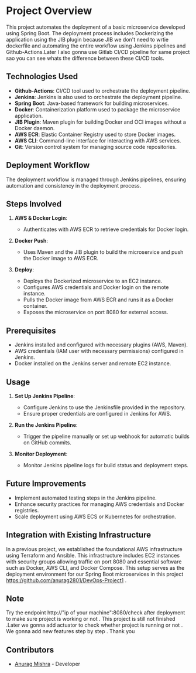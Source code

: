 # Project Overview

This project automates the deployment of a basic microservice developed using Spring Boot. The deployment process includes Dockerizing the application using the JIB plugin because JIB we don't need to wrtie dockerfile and automating the entire workflow using Jenkins pipelines and Github-Actions.Later I also gonna use Gitlab CI/CD pipeline for same project sao you can see whats the difference between these CI/CD tools.

## Technologies Used

- **Github-Actions**: CI/CD tool used to orchestrate the deployment pipeline.
- **Jenkins**: Jenkins is also used to orchestrate the deployment pipeline.
- **Spring Boot**: Java-based framework for building microservices.
- **Docker**: Containerization platform used to package the microservice application.
- **JIB Plugin**: Maven plugin for building Docker and OCI images without a Docker daemon.
- **AWS ECR**: Elastic Container Registry used to store Docker images.
- **AWS CLI**: Command-line interface for interacting with AWS services.
- **Git**: Version control system for managing source code repositories.

## Deployment Workflow

The deployment workflow is managed through Jenkins pipelines, ensuring automation and consistency in the deployment process.

## Steps Involved

1. **AWS & Docker Login**:
   - Authenticates with AWS ECR to retrieve credentials for Docker login.

2. **Docker Push**:
   - Uses Maven and the JIB plugin to build the microservice and push the Docker image to AWS ECR.

3. **Deploy**:
   - Deploys the Dockerized microservice to an EC2 instance.
   - Configures AWS credentials and Docker login on the remote instance.
   - Pulls the Docker image from AWS ECR and runs it as a Docker container.
   - Exposes the microservice on port 8080 for external access.

## Prerequisites

- Jenkins installed and configured with necessary plugins (AWS, Maven).
- AWS credentials (IAM user with necessary permissions) configured in Jenkins.
- Docker installed on the Jenkins server and remote EC2 instance.

## Usage

1. **Set Up Jenkins Pipeline**:
   - Configure Jenkins to use the Jenkinsfile provided in the repository.
   - Ensure proper credentials are configured in Jenkins for AWS.

2. **Run the Jenkins Pipeline**:
   - Trigger the pipeline manually or set up webhook for automatic builds on GitHub commits.

3. **Monitor Deployment**:
   - Monitor Jenkins pipeline logs for build status and deployment steps.

## Future Improvements

- Implement automated testing steps in the Jenkins pipeline.
- Enhance security practices for managing AWS credentials and Docker registries.
- Scale deployment using AWS ECS or Kubernetes for orchestration.

## Integration with Existing Infrastructure

In a previous project, we established the foundational AWS infrastructure using Terraform and Ansible. This infrastructure includes EC2 instances with security groups allowing traffic on port 8080 and essential software such as Docker, AWS CLI, and Docker Compose. This setup serves as the deployment environment for our Spring Boot microservices in this project https://github.com/anurag2801/DevOps-Project1 .

## Note

Try the endpoint http://"ip of your machine":8080/check after deployment to make sure project is working or not . 
This project is still not finished .Later we gonna add actuator to check whether project is running or not . We gonna add new features step by step . 
Thank you

## Contributors

- [Anurag Mishra](https://github.com/anurag2801) - Developer
